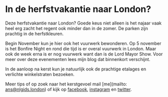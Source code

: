 
# In de herfstvakantie naar London?

Deze herfstvakantie naar London? Goede keus niet alleen is het najaar vaak heel erg zacht het regent ook minder dan in de zomer. De parken zijn prachtig in de herfstkleuren.

Begin November kun je hier ook het vuurwerk bewonderen. Op 5 november is het Bonfire Night  en rond die tijd is er overal vuurwerk in London. Maar ook de week erna is er nog vuurwerk want dan is de Lord Mayor Show. Voor meer over deze evenementen lees mijn blog dat binnenkort verschijnt.

In de aanloop na kerst kun je natuurlijk ook de prachtige etalages en verlichte winkelstraten bezoeken.

Meer tips of op zoek naar het kerstgevoel mail [me](mailto: ans@nlgids.london) of kijk op
[facebook](https://www.facebook.com/NLgidsLonden?ref=hl),
[instagram](https://www.instagram.com/ans.vaessen/?hl=en) en
[twitter](https://twitter.com/NLgidsLonden).

